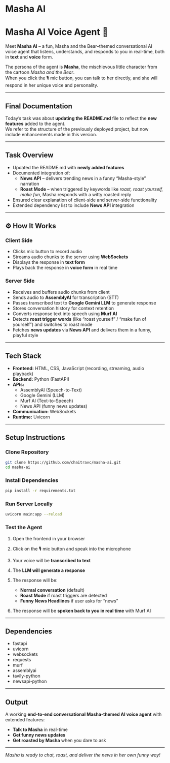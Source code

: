 # Masha AI 

# Masha AI Voice Agent 🎤


Meet **Masha AI** – a fun, Masha and the Bear–themed conversational AI voice agent that listens, understands, and responds to you in real-time, both in **text** and **voice** form.  

The persona of the agent is **Masha**, the mischievous little character from the cartoon *Masha and the Bear*.  
When you click the 🎙️ mic button, you can talk to her directly, and she will respond in her unique voice and personality.  

---

##  Final Documentation

Today’s task was about **updating the README.md** file to reflect the **new features** added to the agent.  
We refer to the structure of the previously deployed project, but now include enhancements made in this version.  

---

##  Task Overview
- Updated the README.md with **newly added features**  
- Documented integration of:  
  - **News API** – delivers trending news in a funny “Masha-style” narration  
  - **Roast Mode** – when triggered by keywords like *roast, roast yourself, make fun*, Masha responds with a witty roasted reply  
- Ensured clear explanation of client-side and server-side functionality  
- Extended dependency list to include **News API** integration  

---

## ⚙️ How It Works

###  Client Side
- Clicks mic button to record audio  
- Streams audio chunks to the server using **WebSockets**  
- Displays the response in **text form**  
- Plays back the response in **voice form** in real time  

###  Server Side
- Receives and buffers audio chunks from client  
- Sends audio to **AssemblyAI** for transcription (STT)  
- Passes transcribed text to **Google Gemini LLM** to generate response  
- Stores conversation history for context retention  
- Converts response text into speech using **Murf AI**  
- Detects **roast trigger words** (like “roast yourself” / “make fun of yourself”) and switches to roast mode  
- Fetches **news updates** via **News API** and delivers them in a funny, playful style  

---

##  Tech Stack
- **Frontend:** HTML, CSS, JavaScript (recording, streaming, audio playback)  
- **Backend:** Python (FastAPI)  
- **APIs:**  
  - AssemblyAI (Speech-to-Text)  
  - Google Gemini (LLM)  
  - Murf AI (Text-to-Speech)  
  - News API (funny news updates)  
- **Communication:** WebSockets  
- **Runtime:** Uvicorn  

---

##  Setup Instructions

###  Clone Repository
```bash
git clone https://github.com/chaitravc/masha-ai.git
cd masha-ai
````

###  Install Dependencies

```bash
pip install -r requirements.txt
```

###  Run Server Locally

```bash
uvicorn main:app --reload
```

### Test the Agent

1. Open the frontend in your browser
2. Click on the 🎙️ mic button and speak into the microphone
3. Your voice will be **transcribed to text**
4. The **LLM will generate a response**
5. The response will be:

   * **Normal conversation** (default)
   * **Roast Mode** if roast triggers are detected
   * **Funny News Headlines** if user asks for “news”
6. The response will be **spoken back to you in real time** with Murf AI

---

##  Dependencies

* fastapi
* uvicorn
* websockets
* requests
* murf
* assemblyai
* tavily-python
* newsapi-python

---

##  Output

A working **end-to-end conversational Masha-themed AI voice agent** with extended features:

* **Talk to Masha** in real-time
* **Get funny news updates**
* **Get roasted by Masha** when you dare to ask 

---


 *Masha is ready to chat, roast, and deliver the news in her own funny way!*

```


